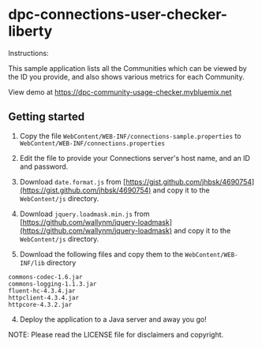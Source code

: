 # dpc-connections-user-checker-liberty

Instructions:

This sample application lists all the Communities which can be viewed by the ID you provide, and also shows
various metrics for each Community.

View demo at <a target="top" href="https://dpc-community-usage-checker.mybluemix.net">https://dpc-community-usage-checker.mybluemix.net</a>

## Getting started

1. Copy the file `WebContent/WEB-INF/connections-sample.properties` to `WebContent/WEB-INF/connections.properties`

1. Edit the file to provide your Connections server's host name, and an ID and password.

1. Download `date.format.js` from [https://gist.github.com/jhbsk/4690754](https://gist.github.com/jhbsk/4690754) and copy it to the `WebContent/js` directory.

1. Download `jquery.loadmask.min.js` from [https://github.com/wallynm/jquery-loadmask](https://github.com/wallynm/jquery-loadmask) and copy it to the `WebContent/js` directory.

1. Download the following files and copy them to the `WebContent/WEB-INF/lib` directory

  ```none
  commons-codec-1.6.jar
  commons-logging-1.1.3.jar
  fluent-hc-4.3.4.jar
  httpclient-4.3.4.jar
  httpcore-4.3.2.jar
  ```

4. Deploy the application to a Java server and away you go!

NOTE: Please read the LICENSE file for disclaimers and copyright.
